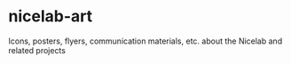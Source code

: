 # nicelab-art
Icons, posters, flyers, communication materials, etc. about the Nicelab and related projects
